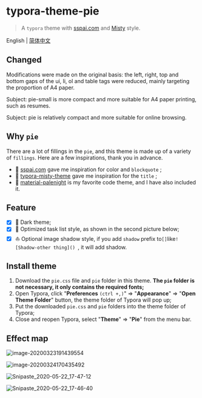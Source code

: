 # typora-theme-pie
> A `typora` theme with [sspai.com](http://www.sspai.com) and [Misty](https://github.com/etigerstudio/typora-misty-theme) style.

English | [简体中文](./README_CN.md)

## Changed

Modifications were made on the original basis: the left, right, top and bottom gaps of the ui, li, ol and table tags were reduced, mainly targeting the proportion of A4 paper.

Subject: pie-small is more compact and more suitable for A4 paper printing, such as resumes.

Subject: pie is relatively compact and more suitable for online browsing.

## Why `pie`

There are a lot of fillings in the `pie`, and this theme is made up of a variety of `fillings`. Here are a few inspirations, thank you in advance.

- :ghost: [sspai.com](http://www.sspai.com) gave me inspiration for color and `blockquote` ;
- :tada: [typora-misty-theme](https://github.com/etigerstudio/typora-misty-theme) gave me inspiration for the `title` ;
- :beers: [material-palenight](https://codemirror.net/theme/material-palenight.css) is my favorite code theme, and I have also included it.

## Feature

- [x] :baby_chick: Dark theme;
- [x] :rocket: Optimized task list style, as shown in the second picture below;
- [x] :sailboat: ​Optional image shadow style, if you add `shadow` prefix to` [] `like`![Shadow-other thing]() `, it will add shadow.

## Install theme

1. Download the `pie.css` file and `pie` folder in this theme. **The `pie` folder is not necessary, it only contains the required fonts;**
2. Open Typora, click "**Preferences** `(ctrl +,)`" => "**Appearance**" => "**Open Theme Folder**" button, the theme folder of Typora will pop up;
3. Put the downloaded `pie.css` and `pie` folders into the theme folder of Typora;
4. Close and reopen Typora, select "**Theme**" => "**Pie**" from the menu bar.

## Effect map

![image-20200323191439554](README.assets/image-20200323191439554.png)

![image-20200324170435492](README.assets/image-20200324170435492.png)

![Snipaste_2020-05-22_17-47-12](README.assets/Snipaste_2020-05-22_17-47-12.png)

![Snipaste_2020-05-22_17-46-40](README.assets/Snipaste_2020-05-22_17-46-40.png)